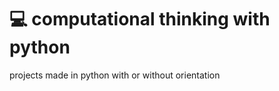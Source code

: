 # :computer: computational thinking with python 
projects made in python with or without orientation
